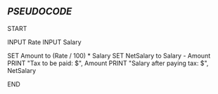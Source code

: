 ## *PSEUDOCODE*

START

INPUT Rate
INPUT Salary

SET Amount to (Rate / 100) * Salary
SET NetSalary to Salary - Amount
PRINT "Tax to be paid: $", Amount
PRINT "Salary after paying tax: $", NetSalary

END
